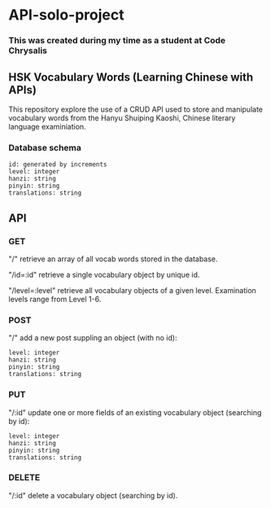 # API-solo-project

### This was created during my time as a student at Code Chrysalis

<!-- Add image of database diagram (with relations) -->

## HSK Vocabulary Words (Learning Chinese with APIs)

This repository explore the use of a CRUD API used to store and manipulate vocabulary words from the Hanyu Shuiping Kaoshi, Chinese literary language examiniation.

### Database schema

    id: generated by increments
    level: integer
    hanzi: string
    pinyin: string
    translations: string

## API

### GET

"/"
retrieve an array of all vocab words stored in the database.

"/id=:id"
retrieve a single vocabulary object by unique id.

"/level=:level"
retrieve all vocabulary objects of a given level. Examination levels range from Level 1-6.

### POST

"/"
add a new post suppling an object (with no id):

    level: integer
    hanzi: string
    pinyin: string
    translations: string

### PUT

"/:id"
update one or more fields of an existing vocabulary object (searching by id):

    level: integer
    hanzi: string
    pinyin: string
    translations: string

### DELETE

"/:id"
delete a vocabulary object (searching by id).
